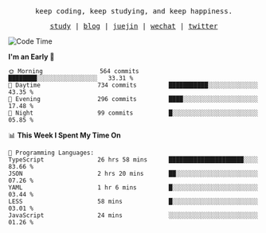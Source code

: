 <p align="center">
  <samp>
    <span>keep coding, keep studying, and keep happiness.</span>
  </samp>
</p>

<p align="center">
  <samp>
    <a href="https://github.com/ouduidui/fe-study">study</a> |
    <a href="https://deweyou.me">blog</a>  |
    <a href="https://juejin.cn/user/4309700183594366">juejin</a> |
    <a href="https://user-images.githubusercontent.com/54696834/165071004-6509e3f2-90c3-448c-9d92-3da42b0c2021.jpeg">wechat</a> |
    <a href="https://twitter.com/ouduidui">twitter</a>
  </samp>
</p>

<!--START_SECTION:waka-->
![Code Time](http://img.shields.io/badge/Code%20Time-2%2C573%20hrs%2053%20mins-blue)

**I'm an Early 🐤** 

```text
🌞 Morning                564 commits         ████████░░░░░░░░░░░░░░░░░   33.31 % 
🌆 Daytime                734 commits         ███████████░░░░░░░░░░░░░░   43.35 % 
🌃 Evening                296 commits         ████░░░░░░░░░░░░░░░░░░░░░   17.48 % 
🌙 Night                  99 commits          █░░░░░░░░░░░░░░░░░░░░░░░░   05.85 % 
```


📊 **This Week I Spent My Time On** 

```text
💬 Programming Languages: 
TypeScript               26 hrs 58 mins      █████████████████████░░░░   83.66 % 
JSON                     2 hrs 20 mins       ██░░░░░░░░░░░░░░░░░░░░░░░   07.26 % 
YAML                     1 hr 6 mins         █░░░░░░░░░░░░░░░░░░░░░░░░   03.44 % 
LESS                     58 mins             █░░░░░░░░░░░░░░░░░░░░░░░░   03.01 % 
JavaScript               24 mins             ░░░░░░░░░░░░░░░░░░░░░░░░░   01.26 % 
```


<!--END_SECTION:waka-->

